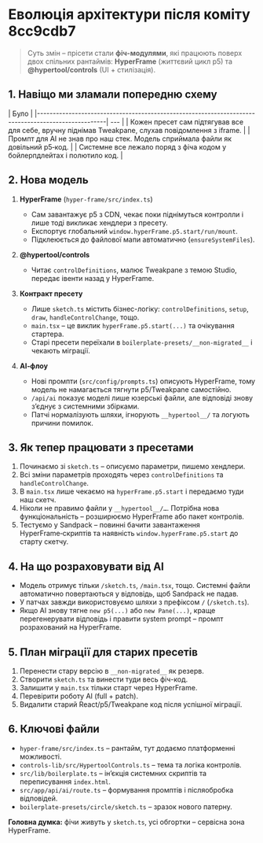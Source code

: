 # Еволюція архітектури після коміту 8cc9cdb7

> Суть змін – прісети стали **фіч-модулями**, які працюють поверх двох спільних рантаймів: **HyperFrame** (життєвий цикл p5) та **@hypertool/controls** (UI + стилізація).

## 1. Навіщо ми зламали попередню схему

| Було                                                                                               | 
|----------------------------------------------------------------------------------------------------| --- |
| Кожен пресет сам підтягував все для себе, вручну піднімав Tweakpane, слухав повідомлення з iframe. | 
| Промпт для AI не знав про наш стек. Модель сприймала файли як довільний p5‑код.                    | 
| Системне все лежало  поряд з фіча кодом у бойлерпдлейтах    і полютило код.                        | 

## 2. Нова модель

1. **HyperFrame** (`hyper-frame/src/index.ts`)
   - Сам завантажує p5 з CDN, чекає поки піднімуться контролли і лише тоді викликає хендлери з пресету.
   - Експортує глобальний `window.hyperFrame.p5.start/run/mount`.
   - Підклеюється до файлової мапи автоматично (`ensureSystemFiles`).

2. **@hypertool/controls**
   - Читає `controlDefinitions`, малює Tweakpane з темою Studio, передає івенти назад у HyperFrame.

3. **Контракт пресету**
   - Лише `sketch.ts` містить бізнес-логіку: `controlDefinitions`, `setup`, `draw`, `handleControlChange`, тощо.
   - `main.tsx` – це виклик `hyperFrame.p5.start(...)` та очікування стартера.
   - Старі пресети переїхали в `boilerplate-presets/__non-migrated__` і чекають міграції.

4. **AI‑флоу**
   - Нові промпти (`src/config/prompts.ts`) описують HyperFrame, тому модель не намагається тягнути p5/Tweakpane самостійно.
   - `/api/ai` показує моделі лише юзерські файли, але відповіді знову зʼєднує з системними збірками.
   - Патчі нормалізують шляхи, ігнорують `__hypertool__/` та логують причини помилок.

## 3. Як тепер працювати з пресетами

1. Починаємо зі `sketch.ts` – описуємо параметри, пишемо хендлери.
2. Всі зміни параметрів проходять через `controlDefinitions` та `handleControlChange`.
3. В `main.tsx` лише чекаємо на `hyperFrame.p5.start` і передаємо туди наш скетч.
4. Ніколи не правимо файли у `__hypertool__/…`. Потрібна нова функціональність – розширюємо HyperFrame або пакет контролів.
5. Тестуємо у Sandpack – повинні бачити завантаження HyperFrame‑скриптів та наявність `window.hyperFrame.p5.start` до старту скетчу.

## 4. На що розраховувати від AI

- Модель отримує тільки `/sketch.ts`, `/main.tsx`, тощо. Системні файли автоматично повертаються у відповідь, щоб Sandpack не падав.
- У патчах завжди використовуємо шляхи з префіксом `/` (`/sketch.ts`).
- Якщо AI знову тягне `new p5(...)` або `new Pane(...)`, краще перегенерувати відповідь  і правити system prompt – промпт розрахований на HyperFrame.

## 5. План міграції для старих пресетів

1. Перенести стару версію в `__non-migrated__` як резерв.
2. Створити `sketch.ts` та винести туди весь фіч-код.
3. Залишити у `main.tsx` тільки старт через HyperFrame.
4. Перевірити роботу AI (full + patch).
5. Видалити старий React/p5/Tweakpane код після успішної міграції.

## 6. Ключові файли

- `hyper-frame/src/index.ts` – рантайм, тут додаємо платформенні можливості.
- `controls-lib/src/HypertoolControls.ts` – тема та логіка контролів.
- `src/lib/boilerplate.ts` – інʼєкція системних скриптів та переписування `index.html`.
- `src/app/api/ai/route.ts` – формування промптів і післяобробка відповідей.
- `boilerplate-presets/circle/sketch.ts` – зразок нового патерну.

**Головна думка:** фічи живуть у `sketch.ts`, усі обгортки – сервісна зона HyperFrame.
